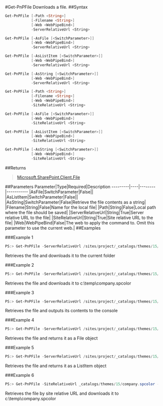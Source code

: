 #Get-PnPFile
Downloads a file.
##Syntax
```powershell
Get-PnPFile [-Path <String>]
            [-Filename <String>]
            [-Web <WebPipeBind>]
            -ServerRelativeUrl <String>
```


```powershell
Get-PnPFile [-AsFile [<SwitchParameter>]]
            [-Web <WebPipeBind>]
            -ServerRelativeUrl <String>
```


```powershell
Get-PnPFile [-AsListItem [<SwitchParameter>]]
            [-Web <WebPipeBind>]
            -ServerRelativeUrl <String>
```


```powershell
Get-PnPFile [-AsString [<SwitchParameter>]]
            [-Web <WebPipeBind>]
            -ServerRelativeUrl <String>
```


```powershell
Get-PnPFile [-Path <String>]
            [-Filename <String>]
            [-Web <WebPipeBind>]
            -SiteRelativeUrl <String>
```


```powershell
Get-PnPFile [-AsFile [<SwitchParameter>]]
            [-Web <WebPipeBind>]
            -SiteRelativeUrl <String>
```


```powershell
Get-PnPFile [-AsListItem [<SwitchParameter>]]
            [-Web <WebPipeBind>]
            -SiteRelativeUrl <String>
```


```powershell
Get-PnPFile [-AsString [<SwitchParameter>]]
            [-Web <WebPipeBind>]
            -SiteRelativeUrl <String>
```


##Returns
>[Microsoft.SharePoint.Client.File](https://msdn.microsoft.com/en-us/library/microsoft.sharepoint.client.file.aspx)

##Parameters
Parameter|Type|Required|Description
---------|----|--------|-----------
|AsFile|SwitchParameter|False||
|AsListItem|SwitchParameter|False||
|AsString|SwitchParameter|False|Retrieve the file contents as a string|
|Filename|String|False|Name for the local file|
|Path|String|False|Local path where the file should be saved|
|ServerRelativeUrl|String|True|Server relative URL to the file|
|SiteRelativeUrl|String|True|Site relative URL to the file|
|Web|WebPipeBind|False|The web to apply the command to. Omit this parameter to use the current web.|
##Examples

###Example 1
```powershell
PS:> Get-PnPFile -ServerRelativeUrl /sites/project/_catalogs/themes/15/company.spcolor
```
Retrieves the file and downloads it to the current folder

###Example 2
```powershell
PS:> Get-PnPFile -ServerRelativeUrl /sites/project/_catalogs/themes/15/company.spcolor -Path c:\temp -FileName company.spcolor
```
Retrieves the file and downloads it to c:\temp\company.spcolor

###Example 3
```powershell
PS:> Get-PnPFile -ServerRelativeUrl /sites/project/_catalogs/themes/15/company.spcolor -AsString
```
Retrieves the file and outputs its contents to the console

###Example 4
```powershell
PS:> Get-PnPFile -ServerRelativeUrl /sites/project/_catalogs/themes/15/company.spcolor -AsFile
```
Retrieves the file and returns it as a File object

###Example 5
```powershell
PS:> Get-PnPFile -ServerRelativeUrl /sites/project/_catalogs/themes/15/company.spcolor -AsListItem
```
Retrieves the file and returns it as a ListItem object

###Example 6
```powershell
PS:> Get-PnPFile -SiteRelativeUrl _catalogs/themes/15/company.spcolor -Path c:\temp -FileName company.spcolor
```
Retrieves the file by site relative URL and downloads it to c:\temp\company.spcolor
